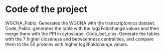 # Code of the project
WGCNA_Pablo: Generates the WGCNA with the transcriptomics dataset.
Code_Pablo: generates the table with the log2Foldchange values and then merge them with the PPI in cytoscape.
Code_bet_clos: Generate the tables with the 7 higher closeness and betweenness centralities, and compare them to the 50 proteins with higher log2Foldchange values.
